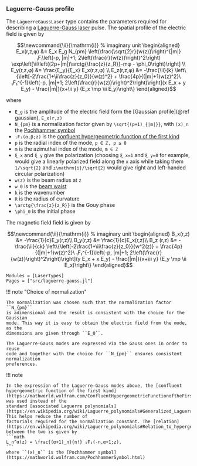 ### Laguerre-Gauss profile

The `LaguerreGaussLaser` type contains the parameters required for describing a
[Laguerre-Gauss laser](https://en.wikipedia.org/wiki/Gaussian_beam#Laguerre-Gaussian_modes) pulse. The spatial profile of the electric field is given by
```math
\newcommand{\ii}{\mathrm{i}}                % imaginary unit
\begin{aligned}
    E_x(r,z,φ) &= ξ_x E_g N_{pm} \left(\frac{\sqrt{2}r}{w(z)}\right)^{|m|} ₁F₁\left(-p, |m|+1; 2\left(\frac{r}{w(z)}\right)^2\right) \exp\left[\ii\left((2p+|m|)\arctg{\frac{z}{z_R}}-mφ - \phi_0\right)\right] \\
    E_y(r,z,φ) &= \frac{ξ_y}{ξ_x} E_x(r,z,φ) \\
    E_z(r,z,φ) &= -\frac{\ii}{k} \left\{\left[-2\frac{1+\ii\frac{z}{z_0}}{w(z)^2} + \frac{4p}{(|m|+1)w(z)^2}\ ₁F₁^{-1}\left(-p, |m|+1; 2\left(\frac{r}{w(z)}\right)^2\right)\right](x E_x + y E_y) - \frac{|m|}{x+\ii y} (E_x \mp \ii E_y)\right\}
\end{aligned}
```
where
- ``E_g`` is the amplitude of the electric field form the [Gaussian profile](@ref gaussian), ``E_x(r,z)``
- ``N_{pm}`` is a normalization factor given by ``\sqrt{(p+1)_{|m|}}``, with ``(x)_n`` the [Pochhammer symbol](https://mathworld.wolfram.com/PochhammerSymbol.html)
- ``₁F₁(α,β;z)`` is the [confluent hypergeometric function of the first kind](https://mathworld.wolfram.com/ConfluentHypergeometricFunctionoftheFirstKind.html)
- ``p`` is the radial index of the mode, ``p ∈ ℤ, p ≥ 0``
- ``m`` is the azimuthal index of the mode, ``m ∈ ℤ``
- ``ξ_x`` and ``ξ_y`` give the polarization (choosing ``ξ_x=1`` and ``ξ_y=0`` for example, would give a linearly polarized field along the ``x`` axis while taking them ``1/\sqrt{2}`` and ``±\mathrm{i}/\sqrt{2}`` would give right and left-handed circular polarization)
- ``w(z)`` is the beam radius at ``z``
- ``w_0`` is the [beam waist](https://en.wikipedia.org/wiki/Gaussian_beam#Beam_waist)
- ``k`` is the wavenumber
- ``R`` is the radius of curvature
- ``\arctg{\frac{z}{z_R}}`` is the Gouy phase
- ``\phi_0`` is the initial phase

The magnetic field field is given by
```math
\newcommand{\ii}{\mathrm{i}}                % imaginary unit
\begin{aligned}
    B_x(r,z) &= -\frac{1}{c}E_y(r,z)\\
    B_y(r,z) &= \frac{1}{c}E_x(r,z)\\
    B_z (r,z) &= -\frac{\ii}{ck} \left\{\left[-2\frac{1+\ii\frac{z}{z_0}}{w^2(z)} + \frac{4p}{(|m|+1)w(z)^2}\ ₁F₁^{-1}\left(-p, |m|+1; 2\left(\frac{r}{w(z)}\right)^2\right)\right](y E_x + x E_y) - \frac{|m|}{x+\ii y} (E_y \mp \ii E_x)\right\}
\end{aligned}
```
```@autodocs
Modules = [LaserTypes]
Pages = ["src/laguerre-gauss.jl"]
```
!!! note "Choice of normalization"

    The normalization was chosen such that the normalization factor ``N_{pm}``
    is adimensional and the result is consistent with the choice for the Gaussian
    mode. This way it is easy to obtain the electric field from the mode, as the
    dimensions are given through ``E_0``.

    The Laguerre-Gauss modes are expressed via the Gauss ones in order to reuse
    code and together with the choice for ``N_{pm}`` ensures consistent normalization
    preferences.

!!! note

    In the expression of the Laguerre-Gauss modes above, the [confluent hypergeometric function of the first kind](https://mathworld.wolfram.com/ConfluentHypergeometricFunctionoftheFirstKind.html) was used instead of the
    standard [associated Laguerre polynomials](https://en.wikipedia.org/wiki/Laguerre_polynomials#Generalized_Laguerre_polynomials). This helps reduce the number of
    factorials required for the normalization constant. The [relation](https://en.wikipedia.org/wiki/Laguerre_polynomials#Relation_to_hypergeometric_functions)
    between the two is given by
    ```math
    L_n^α(z) = \frac{(α+1)_n}{n!} ₁F₁(-n,α+1;z),
    ```
    where ``(x)_n`` is the [Pochhammer symbol](https://mathworld.wolfram.com/PochhammerSymbol.html)
